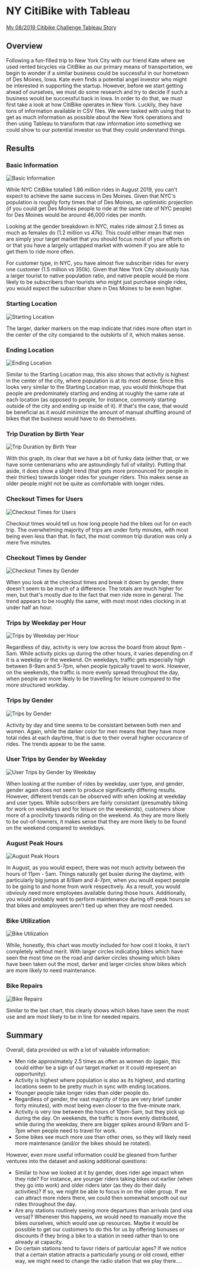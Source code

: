 # NY CitiBike with Tableau

[My 08/2019 Citibike Challenge Tableau Story](https://public.tableau.com/app/profile/jeffrey.strauch/viz/201908_Citibike_Challenge/NewYorkCitiBike "My 08/2019 Citibike Challenge Tableau Story")

## Overview

Following a fun-filled trip to New York City with our friend Kate where we used rented bicycles via CitiBike as our primary means of transportation, we begin to wonder if a similar business could be successful in our hometown of Des Moines, Iowa.  Kate even finds a potential angel investor who might be interested in supporting the startup.  However, before we start getting ahead of ourselves, we must do some research and try to decide if such a business would be successful back in Iowa.  In order to do that, we must first take a look at how CitiBike operates in New York.  Luckily, they have tons of information available in CSV files.  We were tasked with using that to get as much information as possible about the New York operations and then using Tableau to transform that raw information into something we could show to our potential investor so that they could understand things.

## Results

### Basic Information

![Basic Information](https://github.com/Jeffstr00/Bikesharing/blob/main/Resources/image1_info.png)

While NYC CitiBike totalled 1.86 million rides in August 2019, you can't expect to achieve the same success in Des Moines.  Given that NYC's population is roughly forty times that of Des Moines, an optimistic projection (if you could get Des Moines people to ride at the same rate of NYC people) for Des Moines would be around 46,000 rides per month.

Looking at the gender breakdown in NYC, males ride almost 2.5 times as much as females do (1.2 million vs 47k).  This could either mean that men are simply your target market that you should focus most of your efforts on or that you have a largely untapped market with women if you are able to get them to ride more often.

For customer type, in NYC, you have almost five subscriber rides for every one customer (1.5 million vs 350k).  Given that New York City obviously has a larger tourist to native population ratio, and native people would be more likely to be subscribers than tourists who might just purchase single rides, you would expect the subscriber share in Des Moines to be even higher.

### Starting Location

![Starting Location](https://github.com/Jeffstr00/Bikesharing/blob/main/Resources/image2_startloc.png)

The larger, darker markers on the map indicate that rides more often start in the center of the city compared to the outskirts of it, which makes sense.

### Ending Location

![Ending Location](https://github.com/Jeffstr00/Bikesharing/blob/main/Resources/image3_endloc.png)

Similar to the Starting Location map, this also shows that activity is highest in the center of the city, where population is at its most dense.  Since this looks very similar to the Starting Location map, you would think/hope that people are predominately starting and ending at roughly the same rate at each location (as opposed to people, for instance, commonly starting outside of the city and ending up inside of it).  If that's the case, that would be beneficial as it would minimize the amount of manual shuffling around of bikes that the business would have to do themselves.

### Trip Duration by Birth Year

![Trip Duration by Birth Year](https://github.com/Jeffstr00/Bikesharing/blob/main/Resources/image4_durationbyyear.png)

With this graph, its clear that we have a bit of funky data (either that, or we have some centenarians who are astoundingly full of vitality).  Putting that aside, it does show a slight trend (that gets more pronounced for people in their thirties) towards longer rides for younger riders.  This makes sense as older people might not be quite as comfortable with longer rides.

### Checkout Times for Users

![Checkout Times for Users](https://github.com/Jeffstr00/Bikesharing/blob/main/Resources/image5_checkouttimes.png)

Checkout times would tell us how long people had the bikes out for on each trip.  The overwhelming majority of trips are under forty minutes, with most being even less than that.  In fact, the most common trip duration was only a mere five minutes.

### Checkout Times by Gender

![Checkout Times by Gender](https://github.com/Jeffstr00/Bikesharing/blob/main/Resources/image6_checkgender.png)

When you look at the checkout times and break it down by gender, there doesn't seem to be much of a difference.  The totals are much higher for men, but that's mostly due to the fact that men ride more in general.  The trend appears to be roughly the same, with most most rides clocking in at under half an hour.

### Trips by Weekday per Hour

![Trips by Weekday per Hour](https://github.com/Jeffstr00/Bikesharing/blob/main/Resources/image7_tripshour.png)

Regardless of day, activity is very low across the board from about 9pm - 5am.  While activity picks up during the other hours, it varies depending on if it is a weekday or the weekend.  On weekdays, traffic gets especially high between 8-9am and 5-7pm, when people typically travel to work.  However, on the weekends, the traffic is more evenly spread throughout the day, when people are more likely to be travelling for leisure compared to the more structured workday.

### Trips by Gender

![Trips by Gender](https://github.com/Jeffstr00/Bikesharing/blob/main/Resources/image8_tripsgender.png)

Activity by day and time seems to be consistant between both men and women.  Again, while the darker color for men means that they have more total rides at each day/time, that is due to their overall higher occurance of rides.  The trends appear to be the same.

### User Trips by Gender by Weekday

![User Trips by Gender by Weekday](https://github.com/Jeffstr00/Bikesharing/blob/main/Resources/image9_tripsweekday.png)

When looking at the number of rides by weekday, user type, and gender, gender again does not seem to produce significantly differing results.  However, different trends can be observed with when looking at weekday and user types.  While subscribers are fairly consistant (presumably biking for work on weekdays and for leisure on the weekends), customers show more of a proclivity towards riding on the weekend.  As they are more likely to be out-of-towners, it makes sense that they are more likely to be found on the weekend compared to weekdays.

### August Peak Hours

![August Peak Hours](https://github.com/Jeffstr00/Bikesharing/blob/main/Resources/image10_peakhours.png)

In August, as you would expect, there was not much activity between the hours of 11pm - 5am.  Things naturally get busier during the daytime, with particularly big jumps at 8/9am and 4-7pm, when you would expect people to be going to and home from work respectively.  As a result, you would obviouly need more employees available during those hours.  Additionally, you would probably want to perform maintenance during off-peak hours so that bikes and employees aren't tied up when they are most needed.

### Bike Utilization

![Bike Utilization](https://github.com/Jeffstr00/Bikesharing/blob/main/Resources/image11_utilization.png)

While, honestly, this chart was mostly included for how cool it looks, it isn't completely without merit.  With larger circles indicating bikes which have seen the most time on the road and darker circles showing which bikes have been taken out the most, darker and larger circles show bikes which are more likely to need maintenance.

### Bike Repairs

![Bike Repairs](https://github.com/Jeffstr00/Bikesharing/blob/main/Resources/image12_repairs.png)

Similar to the last chart, this clearly shows which bikes have seen the most use and are most likely to be in line for needed repairs.

## Summary

Overall, data provided us with a lot of valuable information:
* Men ride approximately 2.5 times as often as women do (again, this could either be a sign of our target market or it could represent an opportunity).
* Activity is highest where population is also as its highest, and starting locations seem to be pretty much in sync with ending locations.
* Younger people take longer rides than older people do.
* Regardless of gender, the vast majority of trips are very brief (under forty minutes), with most being even closer to the five-minute mark.
* Activity is very low between the hours of 10pm-5am, but they pick up during the day.  On weekends, the traffic is more evenly distributed, while during the weekday, there are bigger spikes around 8/9am and 5-7pm when people need to travel for work.
* Some bikes see much more use than other ones, so they will likely need more maintenance (and/or the bikes should be rotated).

However, even more useful information could be gleaned from further ventures into the dataset and asking additional questions:
* Similar to how we looked at it by gender, does rider age impact when they ride?  For instance, are younger riders taking bikes out earlier (when they go into work) and older riders later (as they do their daily activities)?  If so, we might be able to focus in on the older group.  If we can attract more riders there, we could then somewhat smooth out our rides throughout the day.
* Are any stations routinely seeing more departures than arrivals (and visa versa)?  Whenever this happens, we would need to manually move the bikes ourselves, which would use up resources.  Maybe it would be possible to get our customers to do this for us by offering bonuses or discounts if they bring a bike to a station in need rather than to one already at capacity.
* Do certain stations tend to favor riders of particular ages?  If we notice that a certain station attracts a particularly young or old crowd, either way, we might need to change the radio station that we play there....